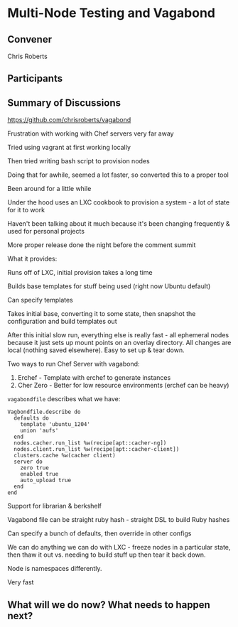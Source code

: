 Multi-Node Testing and Vagabond
===============================

## Convener

Chris Roberts

## Participants

## Summary of Discussions

https://github.com/chrisroberts/vagabond

Frustration with working with Chef servers very far away

Tried using vagrant at first working locally

Then tried writing bash script to provision nodes

Doing that for awhile, seemed a lot faster, so converted this to a proper tool

Been around for a little while

Under the hood uses an LXC cookbook to provision a system - a lot of state for it to work

Haven't been talking about it much because it's been changing frequently & used for personal projects

More proper release done the night before the comment summit

What it provides:

Runs off of LXC, initial provision takes a long time

Builds base templates for stuff being used (right now Ubuntu default)

Can specify templates

Takes initial base, converting it to some state, then snapshot the configuration and build templates out

After this initial slow run, everything else is really fast - all ephemeral nodes because it just sets up mount points on an overlay directory.  All changes are local (nothing saved elsewhere).  Easy to set up & tear down.

Two ways to run Chef Server with vagabond:
1) Erchef - Template with erchef to generate instances
2) Cher Zero - Better for low resource environments (erchef can be heavy)

`vagabondfile` describes what we have:

    Vagbondfile.describe do
      defaults do
        template 'ubuntu_1204'
        union 'aufs'
      end
      nodes.cacher.run_list %w(recipe[apt::cacher-ng])
      nodes.client.run_list %w(recipe[apt::cacher-client])
      clusters.cache %w(cacher client)
      server do
        zero true
        enabled true
        auto_upload true
      end
    end

Support for librarian & berkshelf

Vagabond file can be straight ruby hash - straight DSL to build Ruby hashes

Can specify a bunch of defaults, then override in other configs

We can do anything we can do with LXC - freeze nodes in a particular state, then thaw it out vs. needing to build stuff up then tear it back down.

Node is namespaces differently.

Very fast

## What will we do now?  What needs to happen next?